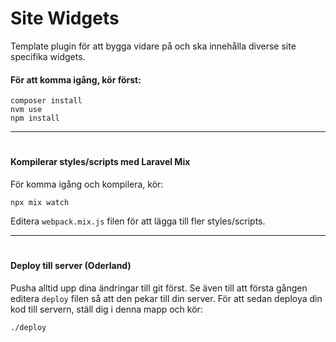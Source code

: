# Site Widgets
Template plugin för att bygga vidare på och ska innehålla diverse site specifika widgets.

#### För att komma igång, kör först:
```
composer install
nvm use
npm install
```
-----
#
#### Kompilerar styles/scripts med Laravel Mix
För komma igång och kompilera, kör:
```
npx mix watch
```
Editera `webpack.mix.js` filen för att lägga till fler styles/scripts.

-----
#
#### Deploy till server (Oderland)
Pusha alltid upp dina ändringar till git först.
Se även till att första gången editera `deploy` filen så att den pekar till din server.
För att sedan deploya din kod till servern, ställ dig i denna mapp och kör:
```
./deploy
```
